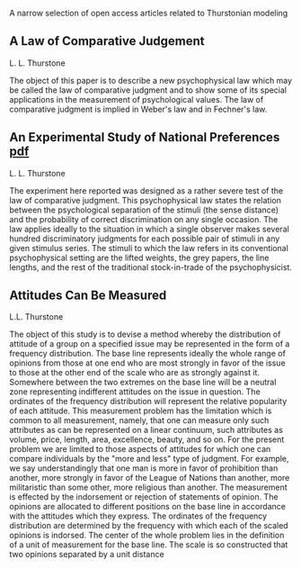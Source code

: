 
A narrow selection of open access articles related to Thurstonian modeling


## A Law of Comparative Judgement
L. L. Thurstone

The object of this paper is to describe a new psychophysical law which may be called the law of comparative
judgment and to show some of its special applications in the
measurement of psychological values. The law of comparative
judgment is implied in Weber's law and in Fechner's law.


## An Experimental Study of National Preferences [pdf](https://brocku.ca/MeadProject/Thurstone/Thurstone_1928y.html)
L. L. Thurstone

The experiment here reported was designed as a rather severe test of the law of comparative judgment. This psychophysical law states the relation between the psychological separation of the stimuli (the sense distance) and the probability of correct discrimination on any single occasion. The law applies ideally to the situation in which a single observer makes several hundred discriminatory judgments for each possible pair of stimuli in any given stimulus series. The stimuli to which the law refers in its conventional psychophysical setting are the lifted weights, the grey papers, the line lengths, and the rest of the traditional stock-in-trade of the psychophysicist. 



## Attitudes Can Be Measured
L.L. Thurstone

The object of this study is to devise a method whereby the distribution of attitude of a group on a specified issue may be represented in the form of a frequency distribution. The base line represents ideally the whole range of opinions from those at one end who are most strongly in favor of the issue to those at the other end of the scale who are as strongly against it. Somewhere between the two extremes on the base line will be a neutral zone representing indifferent attitudes on the issue in question. The ordinates of the frequency distribution will represent the relative popularity of each attitude. This measurement problem has the limitation which is common to all measurement, namely, that one can measure only such attributes as can be represented on a linear continuum, such attributes as volume, price, length, area, excellence, beauty, and so on. For the present problem we are limited to those aspects of attitudes for which one can compare individuals by the "more and less" type of judgment. For example, we say understandingly that one man is more in favor of prohibition than another, more strongly in favor of the League of Nations than another, more militaristic than some other, more religious than another. The measurement is effected by the indorsement or rejection of statements of opinion. The opinions are allocated to different positions on the base line in accordance with the attitudes which they express. The ordinates of the frequency distribution are determined by the frequency with which each of the scaled opinions is indorsed. The center of the whole problem lies in the definition of a unit of measurement for the base line. The scale is so constructed that two opinions separated by a unit distance
